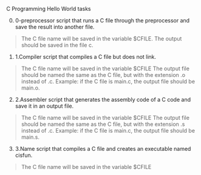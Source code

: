 C Programming Hello World tasks

0. 0-preprocessor  script that runs a C file through the preprocessor and save the result into another file.
>The C file name will be saved in the variable $CFILE.
>The output should be saved in the file c.

1. 1.Compiler  script that compiles a C file but does not link.
>The C file name will be saved in the variable $CFILE
>The output file should be named the same as the C file, but with the extension .o instead of .c.
>Example: if the C file is main.c, the output file should be main.o.

2. 2.Assembler script that generates the assembly code of a C code and save it in an output file.
>The C file name will be saved in the variable $CFILE
>The output file should be named the same as the C file, but with the extension .s instead of .c.
>Example: if the C file is main.c, the output file should be main.s.

3. 3.Name script that compiles a C file and creates an executable named cisfun.
>The C file name will be saved in the variable $CFILE
